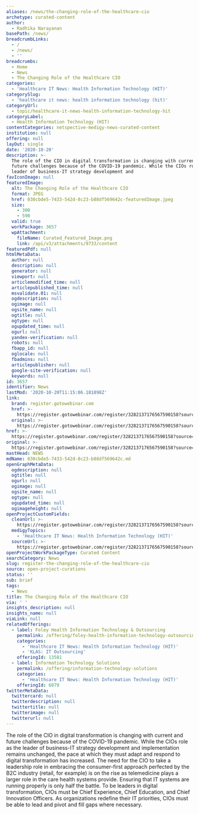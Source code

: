 ```yaml
---
aliases: /news/the-changing-role-of-the-healthcare-cio
archetype: curated-content
author:
  - Radhika Narayanan
basePath: /news/
breadcrumbLinks:
  - /
  - /news/
  - ''
breadcrumbs:
  - Home
  - News
  - The Changing Role of the Healthcare CIO
categories:
  - 'Healthcare IT News: Health Information Technology (HIT)'
categorySlug:
  - 'healthcare it news: health information technology (hit)'
categoryUrl:
  - topic/healthcare-it-news-health-information-technology-hit
categoryLabel:
  - Health Information Technology (HIT)
contentCategories: netspective-medigy-news-curated-content
institution: null
offering: null
layOut: single
date: '2020-10-20'
description: >-
  The role of the CIO in digital transformation is changing with current and
  future challenges because of the COVID-19 pandemic. While the CIOs role as the
  leader of business-IT strategy development and
favIconImage: null
featuredImage:
  alt: The Changing Role of the Healthcare CIO
  format: JPEG
  href: 030cbde5-7433-542d-8c23-b88df569642c-featuredImage.jpeg
  size:
    - 300
    - 590
  valid: true
  workPackage: 3657
  wpAttachment:
    fileName: Curated_Featured_Image.png
    link: /api/v3/attachments/9733/content
featuredPdf: null
htmlMetaData:
  author: null
  description: null
  generator: null
  viewport: null
  articlemodified_time: null
  articlepublished_time: null
  msvalidate.01: null
  ogdescription: null
  ogimage: null
  ogsite_name: null
  ogtitle: null
  ogtype: null
  ogupdated_time: null
  ogurl: null
  yandex-verification: null
  robots: null
  fbapp_id: null
  oglocale: null
  fbadmins: null
  articlepublisher: null
  google-site-verification: null
  keywords: null
id: 3657
identifier: News
lastMod: '2020-10-20T11:15:06.181898Z'
link:
  brand: register.gotowebinar.com
  href: >-
    https://register.gotowebinar.com/register/3282137176567590158?source=healthimpact
  original: >-
    https://register.gotowebinar.com/register/3282137176567590158?source=healthimpact
href: >-
  https://register.gotowebinar.com/register/3282137176567590158?source=healthimpact
original: >-
  https://register.gotowebinar.com/register/3282137176567590158?source=healthimpact
mastHead: NEWS
mdName: 030cbde5-7433-542d-8c23-b88df569642c.md
openGraphMetaData:
  ogdescription: null
  ogtitle: null
  ogurl: null
  ogimage: null
  ogsite_name: null
  ogtype: null
  ogupdated_time: null
  ogimageheight: null
openProjectCustomFields:
  cleanUrl: >-
    https://register.gotowebinar.com/register/3282137176567590158?source=healthimpact
  medigyTopics:
    - 'Healthcare IT News: Health Information Technology (HIT)'
  sourceUrl: >-
    https://register.gotowebinar.com/register/3282137176567590158?source=healthimpact
openProjectWorkPackageType: Curated Content
searchCategory: News
slug: register-the-changing-role-of-the-healthcare-cio
source: open-project-curations
status: ''
sub: brief
tags:
  - News
title: The Changing Role of the Healthcare CIO
via: ' '
insights_description: null
insights_name: null
viaLink: null
relatedOfferings:
  - label: Foley Health Information Technology & Outsourcing
    permalink: /offering/foley-health-information-technology-outsourcing
    categories:
      - 'Healthcare IT News: Health Information Technology (HIT)'
      - 'KLAS: IT Outsourcing'
    offeringId: 13581
  - label: Information Technology Solutions
    permalink: /offering/information-technology-solutions
    categories:
      - 'Healthcare IT News: Health Information Technology (HIT)'
    offeringId: 6079
twitterMetaData:
  twittercard: null
  twitterdescription: null
  twittertitle: null
  twitterimage: null
  twitterurl: null
---
```

<p>The role of the CIO in digital transformation is changing with current and future challenges because of the COVID-19 pandemic. While the CIOs role as the leader of business-IT strategy development and implementation remains unchanged, the pace at which they must adapt and respond to digital transformation has increased. The need for the CIO to take a leadership role in embracing the consumer-first approach perfected by the B2C industry (retail, for example) is on the rise as telemedicine plays a larger role in the care health systems provide. Ensuring that IT systems are running properly is only half the battle. To be leaders in digital transformation, CIOs must be Chief Experience, Chief Education, and Chief Innovation Officers. As organizations redefine their IT priorities, CIOs must be able to lead and pivot and fill gaps where necessary.&nbsp;<br>&nbsp;</p>